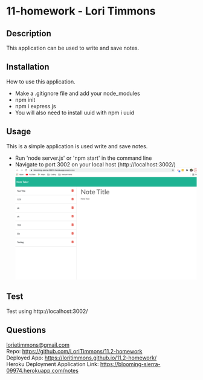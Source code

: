 # 11-homework - Lori Timmons 

## Description
This application can be used to write and save notes. 

## Installation
How to use this application. 
* Make a .gitignore file and add your node_modules 
* npm init 
* npm i express.js
* You will also need to install uuid with npm i uuid 

## Usage 
 This is a simple application is used write and save notes. 
 * Run 'node server.js' or 'npm start' in the command line
 * Navigate to port 3002 on your local host (http://localhost:3002/)
![VS Image 1](./SS2.png)  <br>

## Test
Test using http://localhost:3002/

## Questions
lorietimmons@gmail.com <br>
Repo: https://github.com/LoriTimmons/11.2-homework <br>
Deployed App: https://loritimmons.github.io/11.2-homework/ <br>
Heroku Deployment Application Link: https://blooming-sierra-09974.herokuapp.com/notes